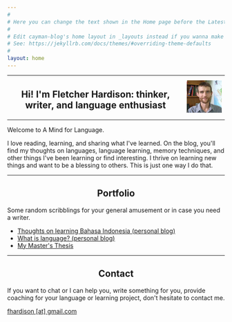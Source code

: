 ```yaml
---
#
# Here you can change the text shown in the Home page before the Latest Posts section.
#
# Edit cayman-blog's home layout in _layouts instead if you wanna make some changes
# See: https://jekyllrb.com/docs/themes/#overriding-theme-defaults
#
layout: home
---
```

<style>
    table, th, td {
    border: 0px solid black
    }
    h2  {text-align: center;}
</style>
<table>
    <tr><td style="vertical-align:middle" ><h2 class="alt">Hi! I'm Fletcher Hardison: thinker, writer, and language enthusiast</h2></td>
    <td style="vertical-align:middle"><img src="assets/images/tfh.jpg"/></td></tr>
</table>
  

Welcome to A Mind for Language.

I love reading, learning, and sharing what I've learned. On the blog, you'll find my thoughts on languages, language learning, memory techniques, and other things I've been learning or find interesting. I thrive on learning new things and want to be a blessing to others. This is just one way I do that.


---

## Portfolio

Some random scribblings for your general amusement or in case you need a writer.

* [Thoughts on learning Bahasa Indonesia (personal blog)](/jekyll-theme-prologue/2018/05/17/Thoughts-on-learning-Bahasa-Indonesia.html)
* [What is language? (personal blog)](/jekyll-theme-prologue/2018/05/17/What-is-language.html)
* [My Master's Thesis](https://arts-sciences.und.edu/summer-institute-of-linguistics/theses/2013-hardison-trafton.cfm)


---

## Contact

<p>If you want to chat or I can help you, write something for you, provide coaching for your language or learning project, don't hesitate to contact me.</p>
<p><a href="mailto:fhardison@gmail.com?subject=[A%20Mind%20for%20Language]:">fhardison [at] gmail.com</a></p>
